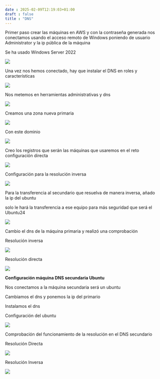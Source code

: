 ```yaml
---
date : 2025-02-09T12:19:03+01:00
draft : false
title : "DNS"
---
```



Primer paso crear las máquinas en AWS y con la contraseña generada nos conectamos usando el acceso remoto de Windows poniendo de usuario Administrator y la ip pública de la máquina

 

Se ha usado Windows Server 2022

![](https://roman403.github.io/ProyectoAlpha-Final/dn1.png)

 
 Una vez nos hemos conectado, hay que instalar el DNS en roles y características


 ![](https://roman403.github.io/ProyectoAlpha-Final/dn2.png)


Nos metemos en herramientas administrativas y dns


 ![](https://roman403.github.io/ProyectoAlpha-Final/dn3.png)


 Creamos una zona nueva primaria


![](https://roman403.github.io/ProyectoAlpha-Final/dn4.png)


Con este dominio


![](https://roman403.github.io/ProyectoAlpha-Final/dn5.png)


Creo los registros que serán las máquinas que usaremos en el reto configuración directa


![](https://roman403.github.io/ProyectoAlpha-Final/dn6.png)


Configuración para la resolución inversa 


![](https://roman403.github.io/ProyectoAlpha-Final/dn7.png)


Para la transferencia al secundario que resuelva de manera inversa, añado la ip del ubuntu

solo le hará la transferencia a ese equipo para más seguridad que será el Ubuntu24


![](https://roman403.github.io/ProyectoAlpha-Final/dn8.png)


Cambio el dns de la máquina primaria y realizó una comprobación

Resolución inversa


![](https://roman403.github.io/ProyectoAlpha-Final/dn9.png)


Resolución directa


![](https://roman403.github.io/ProyectoAlpha-Final/dn10.png)


**Configuración máquina DNS secundaria Ubuntu** 

Nos conectamos a la máquina secundaria será un ubuntu 

Cambiamos el dns y ponemos la ip del primario

Instalamos el dns 

Configuración del ubuntu


![](https://roman403.github.io/ProyectoAlpha-Final/dn11.png)


Comprobación del funcionamiento de la resolución en el DNS secundario

Resolución Directa


![](https://roman403.github.io/ProyectoAlpha-Final/dn12.png)

Resolución Inversa


![](https://roman403.github.io/ProyectoAlpha-Final/dn13.png)
